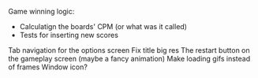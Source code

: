 Game winning logic:
- Calculatign the boards' CPM (or what was it called)
- Tests for inserting new scores

Tab navigation for the options screen
Fix title big res
The restart button on the gameplay screen (maybe a fancy animation)
Make loading gifs instead of frames
Window icon?
